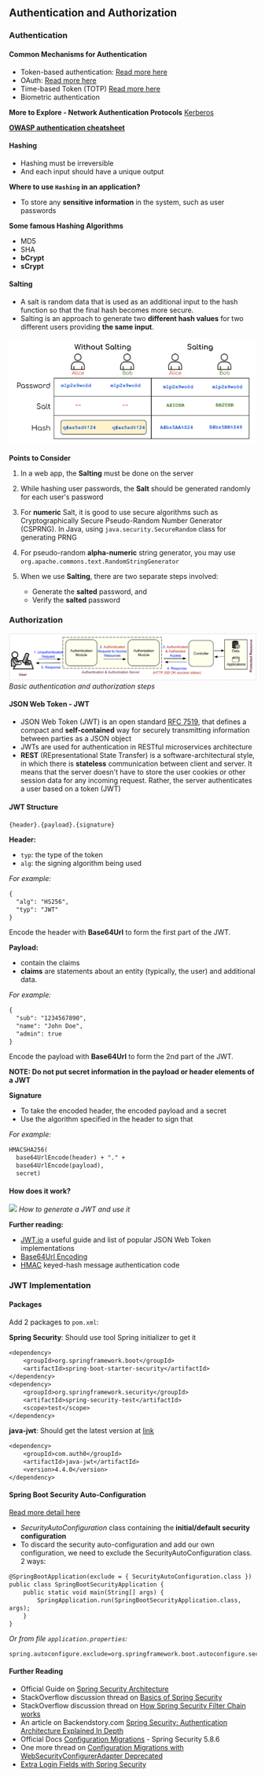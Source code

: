 ## Authentication and Authorization

### Authentication

#### Common Mechanisms for Authentication

- Token-based authentication: [Read more here](https://scotch.io/tutorials/the-ins-and-outs-of-token-based-authentication)
- OAuth: [Read more here](https://auth0.com/docs/protocols/oauth2)
- Time-based Token (TOTP) [Read more here](https://www.freecodecamp.org/news/how-time-based-one-time-passwords-work-and-why-you-should-use-them-in-your-app-fdd2b9ed43c3/)
- Biometric authentication

**More to Explore - Network Authentication Protocols** [Kerberos](https://www.kerberos.org/docs/index.html)


**[OWASP authentication cheatsheet](https://github.com/OWASP/CheatSheetSeries/blob/master/cheatsheets/Authentication_Cheat_Sheet.md)**

#### Hashing

- Hashing must be irreversible
- And each input should have a unique output

**Where to use ```Hashing``` in an application?**

- To store any **sensitive information** in the system, such as user passwords

**Some famous Hashing Algorithms**

- MD5
- SHA
- **bCrypt**
- **sCrypt**

#### Salting

- A salt is random data that is used as an additional input to the hash function so that the final hash becomes more secure.
- Salting is an approach to generate two **different hash values** for two different users providing **the same input**.

![](../../imgs/java_web/salting.png)

**Points to Consider**

1. In a web app, the **Salting** must be done on the server
2. While hashing user passwords, the **Salt** should be generated randomly for each user's password
3. For **numeric** Salt, it is good to use secure algorithms such as Cryptographically Secure Pseudo-Random Number Generator (CSPRNG). In Java, using ```java.security.SecureRandom``` class for generating PRNG
4. For pseudo-random **alpha-numeric** string generator, you may use ```org.apache.commons.text.RandomStringGenerator```
5. When we use **Salting**, there are two separate steps involved:
   
   - Generate the **salted** password, and
   - Verify the **salted** password

### Authorization

![](../../imgs/java_web/auth-authoz.png)
_Basic authentication and authorization steps_

#### JSON Web Token - JWT 

- JSON Web Token (JWT) is an open standard [RFC 7519](https://tools.ietf.org/html/rfc7519), that defines a compact and **self-contained** way for securely transmitting information between parties as a JSON object
- JWTs are used for authentication in RESTful microservices architecture
- **REST** (REpresentational State Transfer) is a software-architectural style, in which there is **stateless** communication between client and server. It means that the server doesn't have to store the user cookies or other session data for any incoming request. Rather, the server authenticates a user based on a token (JWT)

#### JWT Structure

```{header}.{payload}.{signature}```

**Header:**

- ```typ```: the type of the token
- ```alg```: the signing algorithm being used

*For example:* 

```
{
  "alg": "HS256",
  "typ": "JWT"
}
 ```

Encode the header with **Base64Url** to form the first part of the JWT.

**Payload:**

- contain the claims 
- **claims** are statements about an entity (typically, the user) and additional data.

*For example:*

```
{
  "sub": "1234567890",
  "name": "John Doe",
  "admin": true
}
 ```

Encode the payload with **Base64Url** to form the 2nd part of the JWT.

**NOTE: Do not put secret information in the payload or header elements of a JWT**

**Signature**

- To take the encoded header, the encoded payload and a secret
- Use the algorithm specified in the header to sign that

*For example:*

```
HMACSHA256(
  base64UrlEncode(header) + "." +
  base64UrlEncode(payload),
  secret)
 ```

#### How does it work?

![](../../imgs/java_web/using-jwt.png)
_How to generate a JWT and use it_

**Further reading:**

- [JWT.io](https://jwt.io/introduction/) a useful guide and list of popular JSON Web Token implementations
- [Base64Url Encoding](https://en.wikipedia.org/wiki/Base64)
- [HMAC](https://en.wikipedia.org/wiki/HMAC) keyed-hash message authentication code

### JWT Implementation

#### Packages

Add 2 packages to ```pom.xml```:

**Spring Security**: Should use tool Spring initializer to get it

```
<dependency>
    <groupId>org.springframework.boot</groupId>
    <artifactId>spring-boot-starter-security</artifactId>
</dependency>
<dependency>
    <groupId>org.springframework.security</groupId>
    <artifactId>spring-security-test</artifactId>
    <scope>test</scope>
</dependency>
 ```

**java-jwt**: Should get the latest version at [link](https://central.sonatype.com/artifact/com.auth0/java-jwt/4.4.0)

```
<dependency>
    <groupId>com.auth0</groupId>
    <artifactId>java-jwt</artifactId>
    <version>4.4.0</version>
</dependency>
 ```

#### Spring Boot Security Auto-Configuration

[Read more detail here](https://www.baeldung.com/spring-boot-security-autoconfiguration)

- _SecurityAutoConfiguration_ class containing the **initial/default security configuration**
- To discard the security auto-configuration and add our own configuration, we need to exclude the SecurityAutoConfiguration class. 2 ways:

```
@SpringBootApplication(exclude = { SecurityAutoConfiguration.class })
public class SpringBootSecurityApplication {
    public static void main(String[] args) {
        SpringApplication.run(SpringBootSecurityApplication.class, args);
    }
}
 ```

*Or from file ```application.properties```:*

```
spring.autoconfigure.exclude=org.springframework.boot.autoconfigure.security.SecurityAutoConfiguration
 ```

#### Further Reading
- Official Guide on [Spring Security Architecture](https://spring.io/guides/topicals/spring-security-architecture/)
- StackOverflow discussion thread on [Basics of Spring Security](https://stackoverflow.com/questions/67329660/basics-of-spring-security/67331836#67331836)
- StackOverflow discussion thread on [How Spring Security Filter Chain works](https://stackoverflow.com/questions/41480102/how-spring-security-filter-chain-works)
- An article on Backendstory.com [Spring Security: Authentication Architecture Explained In Depth](https://backendstory.com/spring-security-authentication-architecture-explained-in-depth/)
- Official Docs [Configuration Migrations](https://docs.spring.io/spring-security/reference/5.8/migration/servlet/config.html) - Spring Security 5.8.6
- One more thread on [Configuration Migrations with WebSecurityConfigurerAdapter Deprecated](https://www.linkedin.com/pulse/solved-deprecated-websecurityconfigureradapter-mateus-nascimento/)
- [Extra Login Fields with Spring Security](https://www.baeldung.com/spring-security-extra-login-fields)